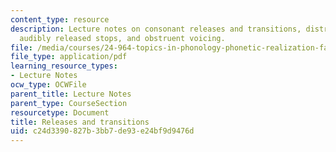 ```yaml
---
content_type: resource
description: Lecture notes on consonant releases and transitions, distribution of
  audibly released stops, and obstruent voicing.
file: /media/courses/24-964-topics-in-phonology-phonetic-realization-fall-2006/c24d3390827b3bb7de93e24bf9d9476d_MIT24_964F06_lec10_bursts.pdf
file_type: application/pdf
learning_resource_types:
- Lecture Notes
ocw_type: OCWFile
parent_title: Lecture Notes
parent_type: CourseSection
resourcetype: Document
title: Releases and transitions
uid: c24d3390-827b-3bb7-de93-e24bf9d9476d
---
```

